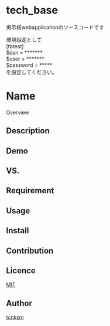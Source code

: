 # tech_base
掲示板webapplicationのソースコードです

環境設定として  
[tbtest]    
$dsn = *******  
$user = *******  
$password = *****  
を設定してください。

Name
====

Overview

## Description

## Demo

## VS. 

## Requirement

## Usage

## Install

## Contribution

## Licence

[MIT](https://github.com/tcnksm/tool/blob/master/LICENCE)

## Author

[tcnksm](https://github.com/tcnksm)
